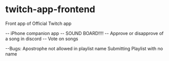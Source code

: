 # twitch-app-frontend
Front app of Official Twitch app


-- iPhone companion app
-- SOUND BOARD!!!!
-- Approve or disapprove of a song in discord
-- Vote on songs



--Bugs:
Apostrophe not allowed in playlist name
Submitting Playlist with no name
